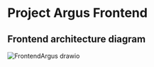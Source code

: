 # Project Argus Frontend

## Frontend architecture diagram

![FrontendArgus drawio](https://github.com/FYP-Event-tracking/Frontend-Argus/assets/92631934/da81f792-4d5e-467f-9682-ef1dabba9ac5)
